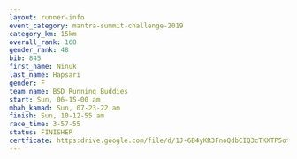 ```yaml
---
layout: runner-info 
event_category: mantra-summit-challenge-2019 
category_km: 15km 
overall_rank: 168
gender_rank: 48
bib: 845
first_name: Ninuk
last_name: Hapsari
gender: F
team_name: BSD Running Buddies
start: Sun, 06-15-00 am
mbah_kamad: Sun, 07-23-22 am
finish: Sun, 10-12-55 am
race_time: 3-57-55
status: FINISHER
certficate: https:drive.google.com/file/d/1J-6B4yKR3FnoQdbCIQ3cTKXTP5othwjb/view?usp=sharing
---
```

